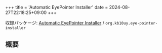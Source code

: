 +++
title = 'Automatic EyePointer Installer'
date = 2024-08-27T22:18:25+09:00
+++

収録パッケージ: [Automatic EyePointer Installer](https://github.com/kb10uy/eye-pointer-installer) / `org.kb10uy.eye-pointer-installer`

## 概要
